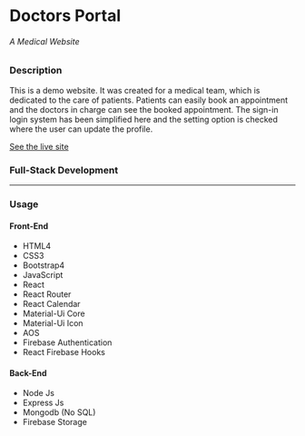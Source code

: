 # Doctors Portal
###### _A Medical Website_
### Description

This is a demo website. It was created for a medical team, which is dedicated to the care of patients. Patients can easily book an appointment and the doctors in charge can see the booked appointment. The sign-in login system has been simplified here and the setting option is checked where the user can update the profile.

[See the live site](https://taj-doctors-portal.web.app/ "Doctors Portal")
### Full-Stack Development

---
### Usage

#### Front-End
- HTML4
- CSS3
- Bootstrap4
- JavaScript
- React
- React Router
- React Calendar
- Material-Ui Core
- Material-Ui Icon
- AOS
- Firebase Authentication
- React Firebase Hooks

#### Back-End
- Node Js
- Express Js
- Mongodb (No SQL)
- Firebase Storage
